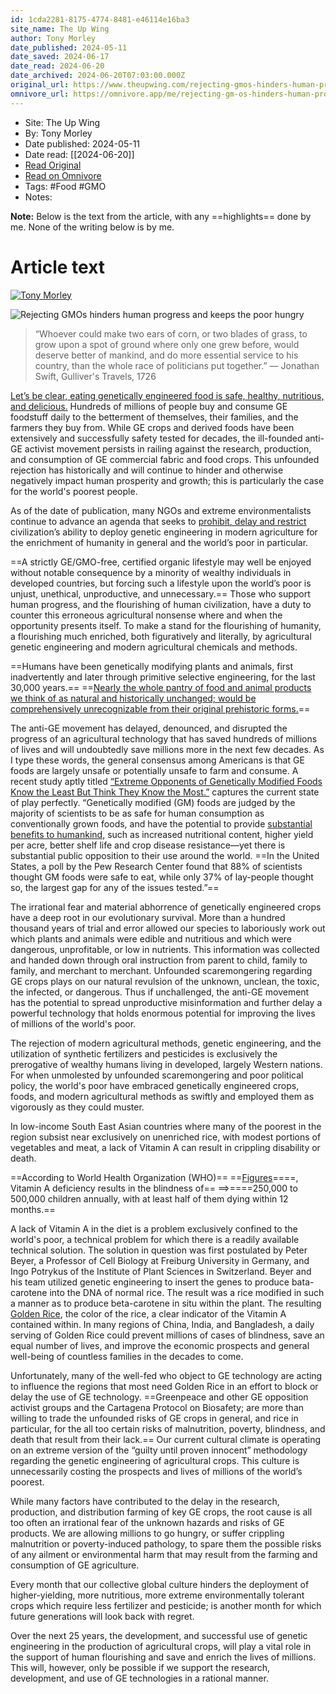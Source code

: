 ```yaml
---
id: 1cda2281-8175-4774-8481-e46114e16ba3
site_name: The Up Wing
author: Tony Morley
date_published: 2024-05-11
date_saved: 2024-06-17
date_read: 2024-06-20
date_archived: 2024-06-20T07:03:00.000Z
original_url: https://www.theupwing.com/rejecting-gmos-hinders-human-progress-and-keeps-the-poor-hungry/
omnivore_url: https://omnivore.app/me/rejecting-gm-os-hinders-human-progress-and-keeps-the-poor-hungry-190250b21cb
---
```


 - Site: The Up Wing
 - By: Tony Morley
 - Date published: 2024-05-11
 - Date read: [[2024-06-20]]
 - [Read Original](https://www.theupwing.com/rejecting-gmos-hinders-human-progress-and-keeps-the-poor-hungry/)
 - [Read on Omnivore](https://omnivore.app/me/rejecting-gm-os-hinders-human-progress-and-keeps-the-poor-hungry-190250b21cb)
 - Tags:  #Food  #GMO 
 - Notes: 

**Note:** Below is the text from the article, with any ==highlights== done by me. None of the writing below is by me.

# Article text
[ ![Tony Morley](https://proxy-prod.omnivore-image-cache.app/0x0,sW8AP8CMXk0SXleM0zWBEKCJdLQO6TdpLjRWZ1VepjJo/https://www.theupwing.com/content/images/size/w160/2024/05/Biography-Image-Sample-2--1-.jpg) ](https://www.theupwing.com/author/tonymmorley/) 

![Rejecting GMOs hinders human progress and keeps the poor hungry](https://proxy-prod.omnivore-image-cache.app/0x0,sbPCatdbQY0ND2gxHrU6G_4fde-0v-SBrLUMY1k-SuqE/https://www.theupwing.com/content/images/size/w1200/2024/05/2024-04-00-Nitrogen-Art-A.png) 

> “Whoever could make two ears of corn, or two blades of grass, to grow upon a spot of ground where only one grew before, would deserve better of mankind, and do more essential service to his country, than the whole race of politicians put together.” ― Jonathan Swift, Gulliver's Travels, 1726

[Let’s be clear, eating genetically engineered food is safe, healthy, nutritious, and delicious.](http://www.slate.com/articles/health%5Fand%5Fscience/science/2015/07/are%5Fgmos%5Fsafe%5Fyes%5Fthe%5Fcase%5Fagainst%5Fthem%5Fis%5Ffull%5Fof%5Ffraud%5Flies%5Fand%5Ferrors.html?ref=theupwing.com) Hundreds of millions of people buy and consume GE foodstuff daily to the betterment of themselves, their families, and the farmers they buy from. While GE crops and derived foods have been extensively and successfully safety tested for decades, the ill-founded anti-GE activist movement persists in railing against the research, production, and consumption of GE commercial fabric and food crops. This unfounded rejection has historically and will continue to hinder and otherwise negatively impact human prosperity and growth; this is particularly the case for the world's poorest people. 

As of the date of publication, many NGOs and extreme environmentalists continue to advance an agenda that seeks to [prohibit, delay and restrict](https://www.greenpeace.org/africa/en/press/8087/maintain-the-gmo-ban-to-safeguard-kenyas-food-system-greenpeace/?ref=theupwing.com) civilization’s ability to deploy genetic engineering in modern agriculture for the enrichment of humanity in general and the world’s poor in particular. 

==A strictly GE/GMO-free, certified organic lifestyle may well be enjoyed without notable consequence by a minority of wealthy individuals in developed countries, but forcing such a lifestyle upon the world’s poor is unjust, unethical, unproductive, and unnecessary.== Those who support human progress, and the flourishing of human civilization, have a duty to counter this erroneous agricultural nonsense where and when the opportunity presents itself. To make a stand for the flourishing of humanity, a flourishing much enriched, both figuratively and literally, by agricultural genetic engineering and modern agricultural chemicals and methods. 

==Humans have been genetically modifying plants and animals, first inadvertently and later through primitive selective engineering, for the last 30,000 years.== ==[Nearly the whole pantry of food and animal products we think of as natural and historically unchanged; would be comprehensively unrecognizable from their original prehistoric forms.](http://sitn.hms.harvard.edu/flash/2015/from-corgis-to-corn-a-brief-look-at-the-long-history-of-gmo-technology/?ref=theupwing.com)== 

The anti-GE movement has delayed, denounced, and disrupted the progress of an agricultural technology that has saved hundreds of millions of lives and will undoubtedly save millions more in the next few decades. As I type these words, the general consensus among Americans is that GE foods are largely unsafe or potentially unsafe to farm and consume. A recent study aptly titled [“Extreme Opponents of Genetically Modified Foods Know the Least But Think They Know the Most.”](https://www.researchgate.net/publication/330367696%5FExtreme%5Fopponents%5Fof%5Fgenetically%5Fmodified%5Ffoods%5Fknow%5Fthe%5Fleast%5Fbut%5Fthink%5Fthey%5Fknow%5Fthe%5Fmost?ref=theupwing.com) captures the current state of play perfectly. “Genetically modified (GM) foods are judged by the majority of scientists to be as safe for human consumption as conventionally grown foods, and have the potential to provide [substantial benefits to humankind](https://www.sundayguardianlive.com/news/agri-biotech-can-help-unleash-second-green-revolution?ref=theupwing.com), such as increased nutritional content, higher yield per acre, better shelf life and crop disease resistance—yet there is substantial public opposition to their use around the world. ==In the United States, a poll by the Pew Research Center found that 88% of scientists thought GM foods were safe to eat, while only 37% of lay-people thought so, the largest gap for any of the issues tested.”==

The irrational fear and material abhorrence of genetically engineered crops have a deep root in our evolutionary survival. More than a hundred thousand years of trial and error allowed our species to laboriously work out which plants and animals were edible and nutritious and which were dangerous, unprofitable, or low in nutrients. This information was collected and handed down through oral instruction from parent to child, family to family, and merchant to merchant. Unfounded scaremongering regarding GE crops plays on our natural revulsion of the unknown, unclean, the toxic, the infected, or dangerous. Thus if unchallenged, the anti-GE movement has the potential to spread unproductive misinformation and further delay a powerful technology that holds enormous potential for improving the lives of millions of the world's poor. 

The rejection of modern agricultural methods, genetic engineering, and the utilization of synthetic fertilizers and pesticides is exclusively the prerogative of wealthy humans living in developed, largely Western nations. For when unmolested by unfounded scaremongering and poor political policy, the world's poor have embraced genetically engineered crops, foods, and modern agricultural methods as swiftly and employed them as vigorously as they could muster. 

In low-income South East Asian countries where many of the poorest in the region subsist near exclusively on unenriched rice, with modest portions of vegetables and meat, a lack of Vitamin A can result in crippling disability or death.

==According to World Health Organization (WHO)== ==[Figures](https://www.who.int/nutrition/topics/vad/en/?ref=theupwing.com)====, Vitamin A deficiency results in the blindness of== ==&gt;====250,000 to 500,000 children annually, with at least half of them dying within 12 months.== 

A lack of Vitamin A in the diet is a problem exclusively confined to the world's poor, a technical problem for which there is a readily available technical solution. The solution in question was first postulated by Peter Beyer, a Professor of Cell Biology at Freiburg University in Germany, and Ingo Potrykus of the Institute of Plant Sciences in Switzerland. Beyer and his team utilized genetic engineering to insert the genes to produce bata-carotene into the DNA of normal rice. The result was a rice modified in such a manner as to produce beta-carotene in situ within the plant. The resulting [Golden Rice](https://www.irri.org/golden-rice?ref=theupwing.com), the color of the rice, a clear indicator of the Vitamin A contained within. In many regions of China, India, and Bangladesh, a daily serving of Golden Rice could prevent millions of cases of blindness, save an equal number of lives, and improve the economic prospects and general well-being of countless families in the decades to come. 

Unfortunately, many of the well-fed who object to GE technology are acting to influence the regions that most need Golden Rice in an effort to block or delay the use of GE technology. ==Greenpeace and other GE opposition activist groups and the Cartagena Protocol on Biosafety; are more than willing to trade the unfounded risks of GE crops in general, and rice in particular, for the all too certain risks of malnutrition, poverty, blindness, and death that result from their lack.== Our current cultural climate is operating on an extreme version of the “guilty until proven innocent” methodology regarding the genetic engineering of agricultural crops. This culture is unnecessarily costing the prospects and lives of millions of the world’s poorest. 

While many factors have contributed to the delay in the research, production, and distribution farming of key GE crops, the root cause is all too often an irrational fear of the unknown hazards and risks of GE products. We are allowing millions to go hungry, or suffer crippling malnutrition or poverty-induced pathology, to spare them the possible risks of any ailment or environmental harm that may result from the farming and consumption of GE agriculture. 

Every month that our collective global culture hinders the deployment of higher-yielding, more nutritious, more extreme environmentally tolerant crops which require less fertilizer and pesticide; is another month for which future generations will look back with regret. 

Over the next 25 years, the development, and successful use of genetic engineering in the production of agricultural crops, will play a vital role in the support of human flourishing and save and enrich the lives of millions. This will, however, only be possible if we support the research, development, and use of GE technologies in a rational manner. 